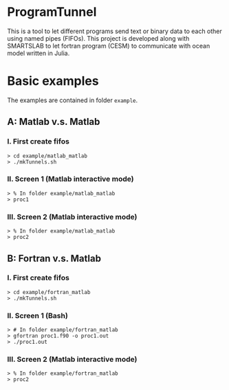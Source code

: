 # ProgramTunnel
This is a tool to let different programs send text or binary data to each other using named pipes (FIFOs). This project is developed along with SMARTSLAB to let fortran program (CESM) to communicate with ocean model written in Julia.


# Basic examples

The examples are contained in folder `example`.

## A: Matlab v.s. Matlab

### I. First create fifos
```
> cd example/matlab_matlab
> ./mkTunnels.sh
```

### II. Screen 1 (Matlab interactive mode)

```
> % In folder example/matlab_matlab
> proc1
```

### III. Screen 2 (Matlab interactive mode)

```
> % In folder example/matlab_matlab
> proc2
```

## B: Fortran v.s. Matlab

### I. First create fifos

```
> cd example/fortran_matlab
> ./mkTunnels.sh
```

### II. Screen 1 (Bash)

```
> # In folder example/fortran_matlab
> gfortran proc1.f90 -o proc1.out
> ./proc1.out
```

### III. Screen 2 (Matlab interactive mode)
```
> % In folder example/fortran_matlab
> proc2
```
